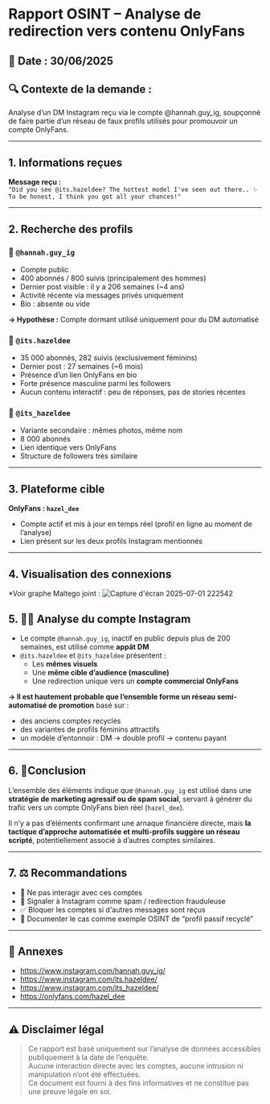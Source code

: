# Rapport OSINT – Analyse de redirection vers contenu OnlyFans

## 📅 Date : 30/06/2025

## 🔍 Contexte de la demande :
Analyse d’un DM Instagram reçu via le compte @hannah.guy_ig, soupçonné de faire partie d’un réseau de faux profils utilisés pour promouvoir un compte OnlyFans.

---

## 1. Informations reçues

**Message reçu :**  
`"Did you see @its.hazeldee? The hottest model I've seen out there.. ✨ To be honest, I think you got all your chances!"`

---

## 2. Recherche des profils

### 🔹 `@hannah.guy_ig`
- Compte public
- 400 abonnés / 800 suivis (principalement des hommes)
- Dernier post visible : il y a 206 semaines (~4 ans)
- Activité récente via messages privés uniquement
- Bio : absente ou vide

**→ Hypothèse :** Compte dormant utilisé uniquement pour du DM automatisé

### 🔹 `@its.hazeldee`
- 35 000 abonnés, 282 suivis (exclusivement féminins)
- Dernier post : 27 semaines (~6 mois)
- Présence d’un lien OnlyFans en bio
- Forte présence masculine parmi les followers
- Aucun contenu interactif : peu de réponses, pas de stories récentes

### 🔹 `@its_hazeldee`
- Variante secondaire : mêmes photos, même nom
- 8 000 abonnés
- Lien identique vers OnlyFans
- Structure de followers très similaire

---

## 3. Plateforme cible
**OnlyFans : `hazel_dee`**
- Compte actif et mis à jour en temps réel (profil en ligne au moment de l’analyse)
- Lien présent sur les deux profils Instagram mentionnés

---

## 4. Visualisation des connexions

*Voir graphe Maltego joint :
![Capture d'écran 2025-07-01 222542](https://github.com/user-attachments/assets/08994388-70e6-413c-a894-ffb2ca5c8af7)


## 5. 🧑‍💻 Analyse du compte Instagram

- Le compte `@hannah.guy_ig`, inactif en public depuis plus de 200 semaines, est utilisé comme **appât DM**
- `@its.hazeldee` et `@its_hazeldee` présentent :
  - Les **mêmes visuels**
  - Une **même cible d’audience (masculine)**
  - Une redirection unique vers un **compte commercial OnlyFans**

**→ Il est hautement probable que l’ensemble forme un réseau semi-automatisé de promotion** basé sur :
- des anciens comptes recyclés
- des variantes de profils féminins attractifs
- un modèle d’entonnoir : DM → double profil → contenu payant

---

## 6. 📝Conclusion

L’ensemble des éléments indique que `@hannah.guy_ig` est utilisé dans une **stratégie de marketing agressif ou de spam social**, servant à générer du trafic vers un compte OnlyFans bien réel (`hazel_dee`).

Il n’y a pas d’éléments confirmant une arnaque financière directe, mais **la tactique d’approche automatisée et multi-profils suggère un réseau scripté**, potentiellement associé à d’autres comptes similaires.

---

## 7. ⚖️ Recommandations

- 🚫 Ne pas interagir avec ces comptes
- 🚩 Signaler à Instagram comme spam / redirection frauduleuse
- ✅ Bloquer les comptes si d'autres messages sont reçus
- 🧾 Documenter le cas comme exemple OSINT de “profil passif recyclé”

---

## 📁 Annexes 
- https://www.instagram.com/hannah.guy_ig/
- https://www.instagram.com/its.hazeldee/
- https://www.instagram.com/its_hazeldee/
- https://onlyfans.com/hazel_dee

---
## ⚠️ Disclaimer légal

> Ce rapport est basé uniquement sur l’analyse de données accessibles publiquement à la date de l’enquête.  
> Aucune interaction directe avec les comptes, aucune intrusion ni manipulation n’ont été effectuées.  
> Ce document est fourni à des fins informatives et ne constitue pas une preuve légale en soi.
